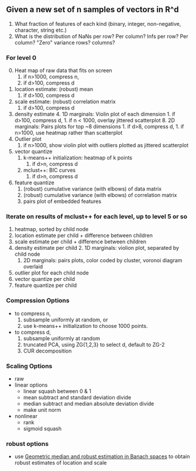 ## Given a new set of n samples of vectors in R^d

1. What fraction of features of each kind (binary, integer, non-negative, character, string etc.)
2. What is the distribution of NaNs per row? Per column? Infs per row? Per column? "Zero" variance rows? columns?


### For level 0

0. Heat map of raw data that fits on screen 
    1. if n>1000, compress n, 
    1. if d>100, compress d
1. location estimate: (robust) mean
    1. if d>100, compress d
2. scale estimate: (robust) correlation matrix
    1. if d>100, compress d
3. density estimate
    4. 1D marginals: Violin plot of each dimension 
        1. if d>100, compress d, 
        1. if n < 1000, overlay jittered scatterplot
    8. 2D marginals: Pairs plots for top ~8 dimensions 
        1. if d>8, compress d, 
        1. if n>1000, use heatmap rather than scatterplot
4. Outlier plot 
    1. if n>1000, show violin plot with outliers plotted as jittered scatterplot 
5. vector quantize
    1. k-means++ initialization: heatmap of k points
        1. if d>n, compress d
    1. mclust++: BIC curves
        1. if d>n, compress d
6. feature quantize
    1. (robust) cumulative variance (with elbows) of data matrix
    1. (robust) cumulative variance (with elbows) of correlation matrix
    1. pairs plot of embedded features



### Iterate on results of mclust++ for each level, up to level 5 or so

1. heatmap, sorted by child node
1. location estimate per child + difference between children
1. scale estimate per child + difference between children
1. density estimate per child
    2. 1D marginals: violion plot, separated by child node
    1. 2D marginals: pairs plots, color coded by cluster, voronoi diagram overlaid
1. outlier plot for each child node
1. vector quantize per child
1. feature quantize per child





### Compression Options

- to compress n, 
    1. subsample uniformly at random, or
    2. use k-means++ initialization to choose 1000 points. 
- to compress d, 
    1. subsample uniformly at random
    2. truncated PCA, using ZG{1,2,3} to select d, default to ZG-2 
    3. CUR decomposition

### Scaling Options

- raw
- linear options
    - linear squash between 0 & 1
    - mean subtract and standard deviation divide
    - median subtract and median absolute deviation divide
    - make unit norm
- nonlinear
    - rank
    - sigmoid squash
    
### robust options

- use [Geometric median and robust estimation in Banach spaces](http://projecteuclid.org/euclid.bj/1438777595) to obtain robust estimates of location and scale
